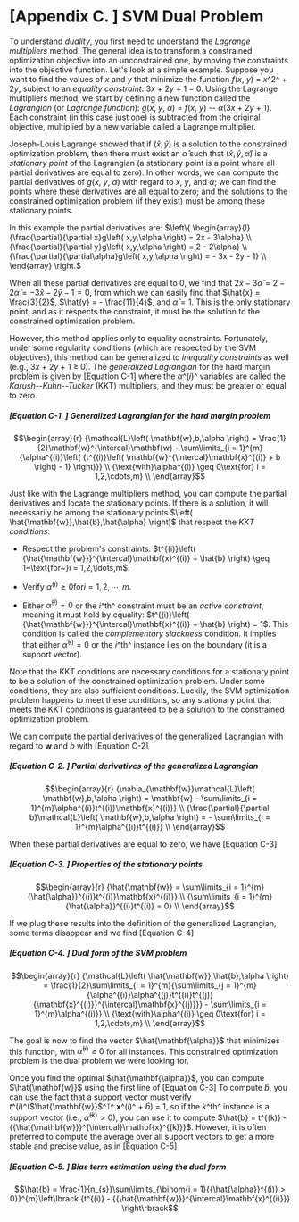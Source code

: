 
[Appendix C. ] SVM Dual Problem
======================================

To 
understand *duality*, you first need to understand the *Lagrange
multipliers* method. The general idea is to transform a constrained
optimization objective into an unconstrained one, by moving the
constraints into the objective function. Let's look at a simple example.
Suppose you want to find the values of *x* and *y* that minimize the
function *f*(*x*, *y*) = *x*^2^ + 2*y*, subject to an *equality
constraint*: 3*x* + 2*y* + 1 = 0. Using the Lagrange multipliers method,
we start by defining a new function called the *Lagrangian* (or
*Lagrange function*): *g*(*x*, *y*, *α*) = *f*(*x*, *y*) -- *α*(3*x* +
2*y* + 1). Each constraint (in this case just one) is subtracted from
the original objective, multiplied by a new variable called a Lagrange
multiplier.

Joseph-Louis Lagrange showed that if
$\left( \hat{x},\hat{y} \right)$ is a solution to the constrained
optimization problem, then there must exist an $\hat{\alpha}$ such that
$\left( \hat{x},\hat{y},\hat{\alpha} \right)$ is a *stationary point* of
the Lagrangian (a stationary point is a point where all partial
derivatives are equal to zero). In other words, we can compute the
partial derivatives of *g*(*x*, *y*, *α*) with regard to *x*, *y*, and
*α*; we can find the points where these derivatives are all equal to
zero; and the solutions to the constrained optimization problem (if they
exist) must be among these stationary points.

In this example the partial derivatives are: $\left\{ \begin{array}{l}
{\frac{\partial}{\partial x}g\left( x,y,\alpha \right) = 2x - 3\alpha} \\
{\frac{\partial}{\partial y}g\left( x,y,\alpha \right) = 2 - 2\alpha} \\
{\frac{\partial}{\partial\alpha}g\left( x,y,\alpha \right) = - 3x - 2y - 1} \\
\end{array} \right.$

When all these partial derivatives are equal to 0, we find that
$2\hat{x} - 3\hat{\alpha} = 2 - 2\hat{\alpha} = -3\hat{x} - 2\hat{y} - 1 = 0$,
from which we can easily find that $\hat{x} = \frac{3}{2}$,
$\hat{y} = - \frac{11}{4}$, and $\hat{\alpha} = 1$. This is the only
stationary point, and as it respects the constraint, it must be the
solution to the constrained optimization problem.

However,
this 
method applies only to equality constraints. Fortunately, under some
regularity conditions (which are respected by the SVM objectives), this
method can be generalized to *inequality constraints* as well (e.g.,
3*x* + 2*y* + 1 ≥ 0). The *generalized Lagrangian* for the hard margin
problem is given by [Equation
C-1]
where the *α*^(*i*)^ variables are called the *Karush--Kuhn--Tucker*
(KKT) multipliers, and they must be greater or equal to zero.


##### [Equation C-1. ] Generalized Lagrangian for the hard margin problem

$$\begin{array}{r}
{\mathcal{L}\left( \mathbf{w},b,\alpha \right) = \frac{1}{2}\mathbf{w}^{\intercal}\mathbf{w} - \sum\limits_{i = 1}^{m}{\alpha^{(i)}\left( {t^{(i)}\left( \mathbf{w}^{\intercal}\mathbf{x}^{(i)} + b \right) - 1} \right)}} \\
{\text{with}\alpha^{(i)} \geq 0\text{for} i = 1,2,\cdots,m} \\
\end{array}$$


Just like with the Lagrange multipliers method, you can compute the
partial derivatives and locate the stationary points. If there is a
solution, it will necessarily be among the stationary points
$\left( \hat{\mathbf{w}},\hat{b},\hat{\alpha} \right)$ that respect the
*KKT conditions*:

-   Respect the problem's constraints:
    $t^{(i)}\left( {\hat{\mathbf{w}}}^{\intercal}\mathbf{x}^{(i)} + \hat{b} \right) \geq 1~\text{for~}i = 1,2,\ldots,m$.

-   Verify ${\hat{\alpha}}^{(i)} \geq 0\text{for} i = 1,2,\cdots,m$.

-   Either ${\hat{\alpha}}^{(i)} = 0$ or the
    *i*^th^ constraint must be an *active constraint*, meaning it must
    hold by equality:
    $t^{(i)}\left( {\hat{\mathbf{w}}}^{\intercal}\mathbf{x}^{(i)} + \hat{b} \right) = 1$.
    This condition is called the *complementary
    slackness* condition. It implies that either
    ${\hat{\alpha}}^{(i)} = 0$ or the *i*^th^ instance lies on the
    boundary (it is a support vector).

Note that the KKT conditions are necessary conditions for a stationary
point to be a solution of the constrained optimization problem. Under
some conditions, they are also sufficient conditions. Luckily, the SVM
optimization problem happens to meet these conditions, so any stationary
point that meets the KKT conditions is guaranteed to be a solution to
the constrained optimization problem.

We can compute the partial derivatives of the generalized Lagrangian
with regard to **w** and *b* with [Equation
C-2]


##### [Equation C-2. ] Partial derivatives of the generalized Lagrangian

$$\begin{array}{r}
{\nabla_{\mathbf{w}}\mathcal{L}\left( \mathbf{w},b,\alpha \right) = \mathbf{w} - \sum\limits_{i = 1}^{m}\alpha^{(i)}t^{(i)}\mathbf{x}^{(i)}} \\
{\frac{\partial}{\partial b}\mathcal{L}\left( \mathbf{w},b,\alpha \right) = - \sum\limits_{i = 1}^{m}\alpha^{(i)}t^{(i)}} \\
\end{array}$$


When these partial derivatives are equal to zero, we have [Equation
C-3]


##### [Equation C-3. ] Properties of the stationary points

$$\begin{array}{r}
{\hat{\mathbf{w}} = \sum\limits_{i = 1}^{m}{\hat{\alpha}}^{(i)}t^{(i)}\mathbf{x}^{(i)}} \\
{\sum\limits_{i = 1}^{m}{\hat{\alpha}}^{(i)}t^{(i)} = 0} \\
\end{array}$$


If we plug these results into the definition of the generalized
Lagrangian, some terms disappear and we find [Equation
C-4]


##### [Equation C-4. ] Dual form of the SVM problem

$$\begin{array}{r}
{\mathcal{L}\left( \hat{\mathbf{w}},\hat{b},\alpha \right) = \frac{1}{2}\sum\limits_{i = 1}^{m}{\sum\limits_{j = 1}^{m}{\alpha^{(i)}\alpha^{(j)}t^{(i)}t^{(j)}{\mathbf{x}^{(i)}}^{\intercal}\mathbf{x}^{(j)}}} - \sum\limits_{i = 1}^{m}\alpha^{(i)}} \\
{\text{with}\alpha^{(i)} \geq 0\text{for} i = 1,2,\cdots,m} \\
\end{array}$$


The goal is now to find the vector $\hat{\mathbf{\alpha}}$ that
minimizes this function, with ${\hat{\alpha}}^{(i)} \geq 0$ for all
instances. This constrained optimization problem is the dual problem we
were looking for.

Once you find the optimal $\hat{\mathbf{\alpha}}$, you can compute
$\hat{\mathbf{w}}$ using the first line of [Equation
C-3]
To compute $\hat{b}$, you can use the fact that a support vector must
verify *t*^(*i*)^($\hat{\mathbf{w}}$^⊺^ **x**^(*i*)^ + $\hat{b}$) = 1,
so if the *k*^th^ instance is a support vector (i.e.,
${\hat{\alpha}}^{(k)} > 0$), you can use it to compute
$\hat{b} = t^{(k)} - {{\hat{\mathbf{w}}}^{\intercal}\mathbf{x}^{(k)}}$.
However, it is often preferred to compute the average over all support
vectors to get a more stable and precise value, as in [Equation
C-5]


##### [Equation C-5. ] Bias term estimation using the dual form

$$\hat{b} = \frac{1}{n_{s}}\sum\limits_{\binom{i = 1}{{\hat{\alpha}}^{(i)} > 0}}^{m}\left\lbrack {t^{(i)} - {{\hat{\mathbf{w}}}^{\intercal}\mathbf{x}^{(i)}}} \right\rbrack$$
